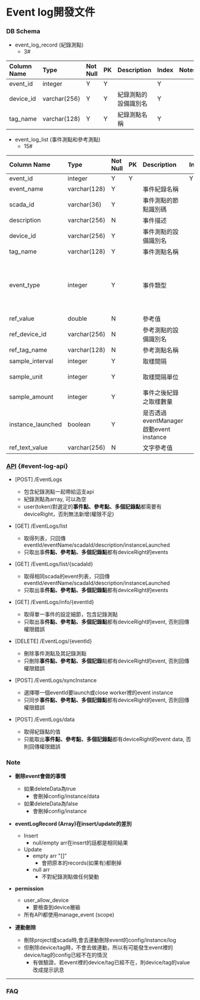 # Event log開發文件

### DB Schema

* event\_log\_record \(紀錄測點\)
  * 3\#

| Column Name | Type | Not Null | PK | Description | Index | Notes |
| :--- | :--- | :--- | :--- | :--- | :--- | :--- |
| event\_id | integer | Y | Y |  | Y |  |
| device\_id | varchar\(256\) | Y | Y | 紀錄測點的設備識別名 | Y |  |
| tag\_name | varchar\(128\) | Y | Y | 紀錄測點名稱 | Y |  |

* event\_log\_list \(事件測點和參考測點\)
  * 15\#

| Column Name | Type | Not Null | PK | Description | Index | Notes |
| :--- | :--- | :--- | :--- | :--- | :--- | :--- |
| event\_id | integer | Y | Y |  | Y | AUTO\_INCREMENT |
| event\_name | varchar\(128\) | Y |  | 事件紀錄名稱 |  |  |
| scada\_id | varchar\(36\) | Y |  | 事件測點的節點識別碼 |  |  |
| description | varchar\(256\) | N |  | 事件描述 |  |  |
| device\_id | varchar\(256\) | Y |  | 事件測點的設備識別名 |  |  |
| tag\_name | varchar\(128\) | Y |  | 事件測點名稱 |  |  |
| event\_type | integer | Y |  | 事件類型 |  | {1:&gt;=參考值, 2:&lt;=參考值, 3:==參考值, 4:&gt;=參考測點, 5:&lt;=參考測點, 6:==參考測點, 7:依取樣間隔紀錄} |
| ref\_value | double | N |  | 參考值 |  |  |
| ref\_device\_id | varchar\(256\) | N |  | 參考測點的設備識別名 |  |  |
| ref\_tag\_name | varchar\(128\) | N |  | 參考測點名稱 |  |  |
| sample\_interval | integer | Y |  | 取樣間隔 |  |  |
| sample\_unit | integer | Y |  | 取樣間隔單位 |  | value: {1:秒, 2:分, 3:小時} |
| sample\_amount | integer | Y |  | 事件之後紀錄之取樣數量 |  | 值如果為0，代表「持續記錄」 |
| instance\_launched | boolean | Y |  | 是否透過eventManager啟動event instance |  | default:false |
| ref\_text\_value | varchar\(256\) | N |  | 文字參考值 |  |  |

### [API](#event-log-api) {#event-log-api}

* \[POST\] /EventLogs

  * 包含紀錄測點一起帶給這支api
  * 紀錄測點為array, 可以為空
  * user\(token\)對選定的**事件點、參考點、多個記錄點**都需要有deviceRight，否則無法新增\(權限不足\)

* \[GET\] /EventLogs/list

  * 取得列表，只回傳eventId/eventName/scadaId/description/instanceLaunched
  * 只取出事**件點、參考點、多個記錄點**都有deviceRight的events

* \[GET\] /EventLogs/list/{scadaId}

  * 取得相同scada的event列表，只回傳eventId/eventName/scadaId/description/instanceLaunched
  * 只取出事**件點、參考點、多個記錄點**都有deviceRight的events

* \[GET\] /EventLogs/info/{eventId}

  * 取得單一事件的設定細節，包含記錄測點
  * 只取出事**件點、參考點、多個記錄點**都有deviceRight的event, 否則回傳權限錯誤

* \[DELETE\] /EventLogs/{eventId}
  * 刪除事件測點及其記錄測點
  * 只刪除**事件點、參考點、多個記錄**點都有deviceRight的event, 否則回傳權限錯誤
* \[POST\] /EventLogs/syncInstance
  * 選擇哪一個eventId要launch或close worker裡的event instance
  * 只同步**事件點、參考點、多個記錄點**都有deviceRight的event, 否則回傳權限錯誤
* \[POST\] /EventLogs/data
  * 取得紀錄點的值
  * 只能取出**事件點、參考點、多個記錄點**都有deviceRight的event data, 否則回傳權限錯誤

### Note

* **刪除event會做的事情**

  * 如果deleteData為true
    * 會刪掉config/instance/data
  * 如果deleteData為false
    * 會刪掉config/instance

* **eventLogRecord \(Array\)在insert/update的差別**

  * Insert
    * null/empty arr在insert的話都是相同結果
  * Update
    * empty arr "\[\]"
      * 會把原本的records\(如果有\)都刪掉
    * null arr
      * 不對紀錄測點做任何變動

* **permission**

  * user\_allow\_device
    * 要檢查到device層級
  * 所有API都使用manage\_event \(scope\)

* **連動刪除**
  * 刪除project或scada時,會去連動刪除event的config/instance/log
  * 但刪除device/tag時，不會去做連動，所以有可能發生event裡的device/tag的config已經不在的情況
    * 有做驗證，若event裡的device/tag已經不在，則device/tag的value改成提示訊息

---

### FAQ



